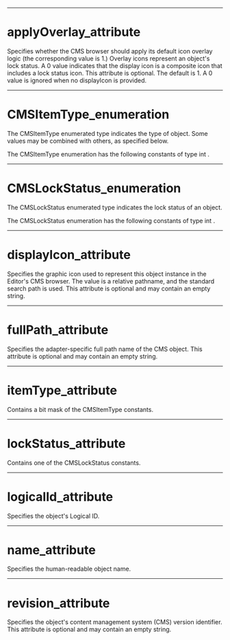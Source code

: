 

---

# applyOverlay_attribute

Specifies whether the CMS browser should apply its default icon overlay logic (the corresponding value is 1.) Overlay icons represent an object's lock status. A 0 value indicates that the display icon is a composite icon that includes a lock status icon. This attribute is optional. The default is 1. A 0 value is ignored when no displayIcon is provided.



---

# CMSItemType_enumeration

The CMSItemType enumerated type indicates the type of object. Some values may be combined with others, as specified below.

The CMSItemType enumeration has the following constants of type int .



---

# CMSLockStatus_enumeration

The CMSLockStatus enumerated type indicates the lock status of an object.

The CMSLockStatus enumeration has the following constants of type int .



---

# displayIcon_attribute

Specifies the graphic icon used to represent this object instance in the Editor's CMS browser. The value is a relative pathname, and the standard search path is used. This attribute is optional and may contain an empty string.



---

# fullPath_attribute

Specifies the adapter-specific full path name of the CMS object. This attribute is optional and may contain an empty string.



---

# itemType_attribute

Contains a bit mask of the CMSItemType constants.



---

# lockStatus_attribute

Contains one of the CMSLockStatus constants.



---

# logicalId_attribute

Specifies the object's Logical ID.



---

# name_attribute

Specifies the human-readable object name.



---

# revision_attribute

Specifies the object's content management system (CMS) version identifier. This attribute is optional and may contain an empty string.